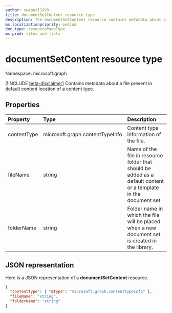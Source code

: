 ```yaml
---
author: swapnil1993
title: documentSetContent resource type
description: The documentSetContent resource contains metadata about a file present in default content location of a content.
ms.localizationpriority: medium
doc_type: resourcePageType
ms.prod: sites-and-lists
---
```


# documentSetContent resource type

Namespace: microsoft.graph

[!INCLUDE [beta-disclaimer](../../includes/beta-disclaimer.md)]
Contains metadata about a file present in default content location of a content type.

## Properties

| Property    | Type                            | Description                                                                                                     |
| :---------- | :------------------------------ | :-------------------------------------------------------------------------------------------------------------- |
| contentType | microsoft.graph.contentTypeInfo | Content type information of the file.                                                                           |
| fileName    | string                          | Name of the file in resource folder that should be added as a default content or a template in the document set |
| folderName  | string                          | Folder name in which the file will be placed when a new document set is created in the library.                 |

## JSON representation

Here is a JSON representation of a **documentSetContent** resource.

<!-- { "blockType": "resource", "@odata.type": "microsoft.graph.documentSetContent" } -->

```json
{
  "contentType": { "@type": "microsoft.graph.contentTypeInfo" },
  "fileName": "string",
  "folderName": "string"
}
```
